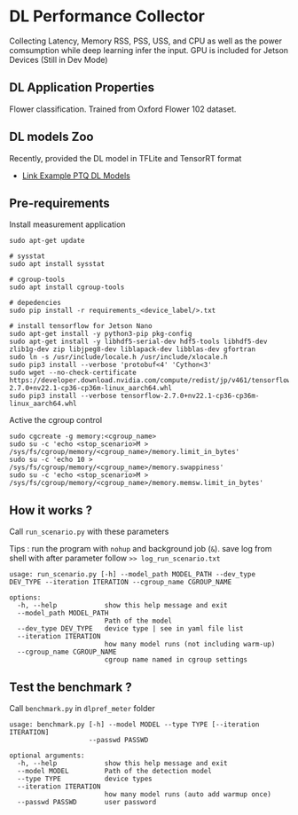 # DL Performance Collector

Collecting Latency, Memory RSS, PSS, USS, and CPU as well as the power comsumption while deep learning infer the input. GPU is included for Jetson Devices
(Still in Dev Mode)

## DL Application Properties

Flower classification. Trained from Oxford Flower 102 dataset.

## DL models Zoo

Recently, provided the DL model in TFLite and TensorRT format

* [Link Example PTQ DL Models](https://drive.google.com/drive/folders/1R9VFMJfhEo8WbOKl4ZeI_5ZNmLiZ965q?usp=sharing)

## Pre-requirements

Install measurement application

```shell
sudo apt-get update

# sysstat
sudo apt install sysstat

# cgroup-tools
sudo apt install cgroup-tools

# depedencies
sudo pip install -r requirements_<device_label/>.txt

# install tensorflow for Jetson Nano
sudo apt-get install -y python3-pip pkg-config
sudo apt-get install -y libhdf5-serial-dev hdf5-tools libhdf5-dev zlib1g-dev zip libjpeg8-dev liblapack-dev libblas-dev gfortran
sudo ln -s /usr/include/locale.h /usr/include/xlocale.h
sudo pip3 install --verbose 'protobuf<4' 'Cython<3'
sudo wget --no-check-certificate https://developer.download.nvidia.com/compute/redist/jp/v461/tensorflow/tensorflow-2.7.0+nv22.1-cp36-cp36m-linux_aarch64.whl
sudo pip3 install --verbose tensorflow-2.7.0+nv22.1-cp36-cp36m-linux_aarch64.whl
```

Active the cgroup control
```shell
sudo cgcreate -g memory:<cgroup_name>
sudo su -c 'echo <stop_scenario>M > /sys/fs/cgroup/memory/<cgroup_name>/memory.limit_in_bytes'
sudo su -c 'echo 10 > /sys/fs/cgroup/memory/<cgroup_name>/memory.swappiness'
sudo su -c 'echo <stop_scenario>M > /sys/fs/cgroup/memory/<cgroup_name>/memory.memsw.limit_in_bytes'
```

## How it works ?
Call `run_scenario.py` with these parameters

Tips : run the program with `nohup` and background job (`&`). save log from shell with after parameter follow `>> log_run_scenario.txt`

```
usage: run_scenario.py [-h] --model_path MODEL_PATH --dev_type DEV_TYPE --iteration ITERATION --cgroup_name CGROUP_NAME

options:
  -h, --help            show this help message and exit
  --model_path MODEL_PATH
                        Path of the model
  --dev_type DEV_TYPE   device type | see in yaml file list
  --iteration ITERATION
                        how many model runs (not including warm-up)
  --cgroup_name CGROUP_NAME
                        cgroup name named in cgroup settings
```

## Test the benchmark ?
Call `benchmark.py` in `dlpref_meter` folder

```
usage: benchmark.py [-h] --model MODEL --type TYPE [--iteration ITERATION]
                    --passwd PASSWD

optional arguments:
  -h, --help            show this help message and exit
  --model MODEL         Path of the detection model
  --type TYPE           device types
  --iteration ITERATION
                        how many model runs (auto add warmup once)
  --passwd PASSWD       user password
```
